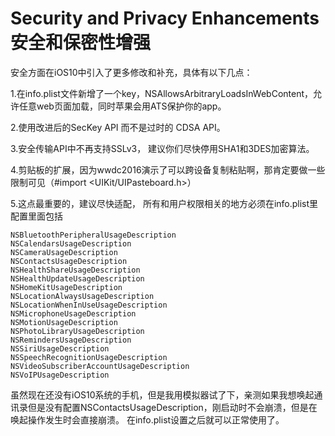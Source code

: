 # Security and Privacy Enhancements 安全和保密性增强

安全方面在iOS10中引入了更多修改和补充，具体有以下几点：

1.在info.plist文件新增了一个key，NSAllowsArbitraryLoadsInWebContent，允许任意web页面加载，同时苹果会用ATS保护你的app。

2.使用改进后的SecKey API 而不是过时的 CDSA API。

3.安全传输API中不再支持SSLv3， 建议你们尽快停用SHA1和3DES加密算法。

4.剪贴板的扩展，因为wwdc2016演示了可以跨设备复制粘贴啊，那肯定要做一些限制可见（#import <UIKit/UIPasteboard.h>）

5.这点最重要的，建议尽快适配， 所有和用户权限相关的地方必须在info.plist里配置里面包括

	NSBluetoothPeripheralUsageDescription
	NSCalendarsUsageDescription
	NSCameraUsageDescription
	NSContactsUsageDescription
	NSHealthShareUsageDescription
	NSHealthUpdateUsageDescription
	NSHomeKitUsageDescription
	NSLocationAlwaysUsageDescription
	NSLocationWhenInUseUsageDescription
	NSMicrophoneUsageDescription
	NSMotionUsageDescription
	NSPhotoLibraryUsageDescription
	NSRemindersUsageDescription
	NSSiriUsageDescription
	NSSpeechRecognitionUsageDescription
	NSVideoSubscriberAccountUsageDescription
	NSVoIPUsageDescription

虽然现在还没有iOS10系统的手机，但是我用模拟器试了下，亲测如果我想唤起通讯录但是没有配置NSContactsUsageDescription，刚启动时不会崩溃，但是在唤起操作发生时会直接崩溃。 在info.plist设置之后就可以正常使用了。
